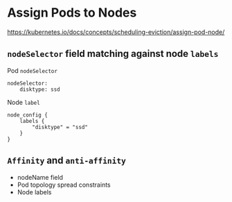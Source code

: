 # Assign Pods to Nodes

https://kubernetes.io/docs/concepts/scheduling-eviction/assign-pod-node/

## `nodeSelector` field matching against node `labels`
Pod `nodeSelector`
```
nodeSelector:
    disktype: ssd
```
Node `label`
```
node_config {
    labels {
        "disktype" = "ssd"
    }
}
```

## `Affinity` and `anti-affinity`
- nodeName field
- Pod topology spread constraints
- Node labels

